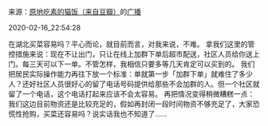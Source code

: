 来源：[原地吃素的猫饭（来自豆瓣）](https://www.douban.com/people/cute_ann/)的[广播](https://www.douban.com/people/cute_ann/status/2815749172/)


2020-02-16_22:54:28


在湖北买菜容易吗？平心而论，就目前而言，对我来说，不难。
拿我们这里的管控措施来说：现在不让出门，只让在线上加群下单后超市配送，社区人员给你送上门。每三天可以下一单。不管怎样，我相信只要多等几天肯定可以买到的。
我们把居民实际操作能力再往下放一个标准：单就第一步「加群下单」就难住了多少人？还好社区人员很好心的留了电话号码提供给那些不会加群的人。但一个社区就留了一个电话，这个电话打起来应该不会太容易。
再把情况变得稍微糟糕一点：我们这边目前物资还是比较充足的，假如再封闭一段时间物资不够充足了，大家恐慌性抢购，买菜还容易吗？说实话我也不知道了……
